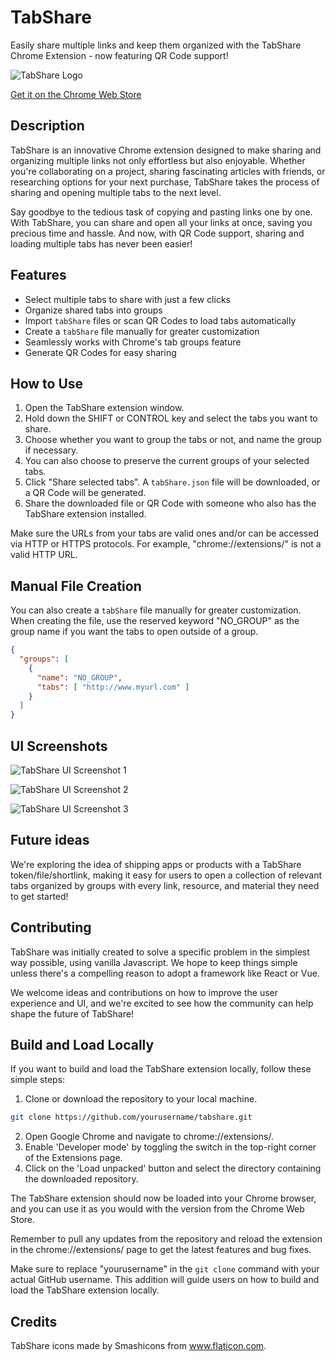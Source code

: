# TabShare

Easily share multiple links and keep them organized with the TabShare Chrome Extension - now featuring QR Code support!

![TabShare Logo](./icon/tabShare.png)

[Get it on the Chrome Web Store](https://chrome.google.com/webstore/detail/tabshare/ojddpkfajpkclolheliiimohojdcbgjf)

## Description

TabShare is an innovative Chrome extension designed to make sharing and organizing
multiple links not only effortless but also enjoyable. Whether you're collaborating on a
project, sharing fascinating articles with friends, or researching options for your next
purchase, TabShare takes the process of sharing and opening multiple tabs to the next
level.

Say goodbye to the tedious task of copying and pasting links one by one. With TabShare,
you can share and open all your links at once, saving you precious time and hassle. And
now, with QR Code support, sharing and loading multiple tabs has never been easier!

## Features

- Select multiple tabs to share with just a few clicks
- Organize shared tabs into groups
- Import `tabShare` files or scan QR Codes to load tabs automatically
- Create a `tabShare` file manually for greater customization
- Seamlessly works with Chrome's tab groups feature
- Generate QR Codes for easy sharing

## How to Use

1. Open the TabShare extension window.
2. Hold down the SHIFT or CONTROL key and select the tabs you want to share.
3. Choose whether you want to group the tabs or not, and name the group if necessary.
4. You can also choose to preserve the current groups of your selected tabs.
5. Click "Share selected tabs". A `tabShare.json` file will be downloaded, or a QR Code will be generated.
6. Share the downloaded file or QR Code with someone who also has the TabShare extension installed.

Make sure the URLs from your tabs are valid ones and/or can be accessed via HTTP or HTTPS
protocols. For example, "chrome://extensions/" is not a valid HTTP URL.

## Manual File Creation

You can also create a `tabShare` file manually for greater customization. When creating
the file, use the reserved keyword "NO_GROUP" as the group name if you want the tabs to
open outside of a group.

```json
{
  "groups": [
    {
      "name": "NO_GROUP",
      "tabs": [ "http://www.myurl.com" ]
    }
  ]
}
```

## UI Screenshots

![TabShare UI Screenshot 1](./images/tabShare1.jpeg)

![TabShare UI Screenshot 2](./images/tabShare2.jpeg)

![TabShare UI Screenshot 3](./images/tabShare3.jpeg)

## Future ideas

We're exploring the idea of shipping apps or products with a TabShare
token/file/shortlink, making it easy for users to open a collection of relevant tabs
organized by groups with every link, resource, and material they need to get started!

## Contributing

TabShare was initially created to solve a specific problem in the simplest way possible,
using vanilla Javascript. We hope to keep things simple unless there's a compelling reason
to adopt a framework like React or Vue.

We welcome ideas and contributions on how to improve the user experience and UI, and we're
excited to see how the community can help shape the future of TabShare!

## Build and Load Locally

If you want to build and load the TabShare extension locally, follow these simple steps:

1. Clone or download the repository to your local machine.

```bash
git clone https://github.com/yourusername/tabshare.git
```
2. Open Google Chrome and navigate to chrome://extensions/.
3. Enable 'Developer mode' by toggling the switch in the top-right corner of the Extensions page.
4. Click on the 'Load unpacked' button and select the directory containing the downloaded repository.

The TabShare extension should now be loaded into your Chrome browser, and you can use it
as you would with the version from the Chrome Web Store.

Remember to pull any updates from the repository and reload the extension in the
chrome://extensions/ page to get the latest features and bug fixes.

Make sure to replace "yourusername" in the `git clone` command with your actual GitHub
username. This addition will guide users on how to build and load the TabShare extension
locally.

## Credits

TabShare icons made by Smashicons from www.flaticon.com.
